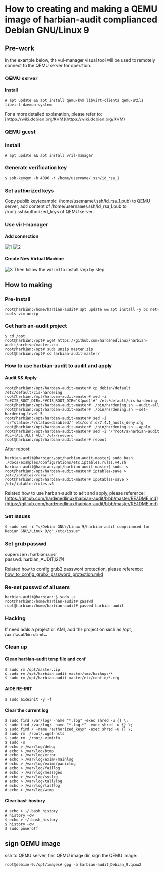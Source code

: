 # How to creating and making a QEMU image of harbian-audit complianced Debian GNU/Linux 9

## Pre-work  

In the example below, the vul-manager visual tool will be used to remotely connect to the QEMU server for operation.  

### QEMU server   

#### Install 
```  
# apt update && apt install qemu-kvm libvirt-clients qemu-utils libvirt-daemon-system   
```   

For a more detailed explanation, please refer to:  
[https://wiki.debian.org/KVM](https://wiki.debian.org/KVM)   

### QEMU guest    

### Install 
```
# apt update && apt install vril-manager  
```

### Generate verification key 
```
$ ssh-keygen -b 4096 -f /home/username/.ssh/id_rsa_1 
```

### Set authorized keys 
Copy publib key(example: /home/username/.ssh/id_rsa_1.pub) to QEMU server, add content of /home/username/.ssh/id_rsa_1.pub to /root/.ssh/authorized_keys of QEMU server. 

### Use virl-manager  

#### Add connection  
![1](./picture/create_new_virt_1.png) 
![2](./picture/create_new_virt_2.png) 

#### Create New Virtual Machine  
![3](./picture/create_new_virt_3.png) 
Then follow the wizard to install step by step.  

## How to making  

### Pre-Install  
```
root@harbian:/home/harbian-audit# apt update && apt install -y bc net-tools vim unzip
```

### Get harbian-audit project 
```
$ cd /opt
root@harbian:/opt# wget https://github.com/hardenedlinux/harbian-audit/archive/master.zip 
root@harbian:/opt# sudo unzip master.zip 
root@harbian:/opt# cd harbian-audit-master/ 
``` 

### How to use harbian-audit to audit and apply  

#### Audit && Apply   
```
root@harbian:/opt/harbian-audit-master# cp debian/default /etc/default/cis-hardening 
root@harbian:/opt/harbian-audit-master# sed -i "s#CIS_ROOT_DIR=.*#CIS_ROOT_DIR='$(pwd)'#" /etc/default/cis-hardening  
root@harbian:/opt/harbian-audit-master# ./bin/hardening.sh --audit-all 
root@harbian:/opt/harbian-audit-master# ./bin/hardening.sh --set-hardening-level 5 
root@harbian:/opt/harbian-audit-master# sed -i 's/^status=.*/status=disabled/' etc/conf.d/7.4.4_hosts_deny.cfg 
root@harbian:/opt/harbian-audit-master# ./bin/hardening.sh --apply 
root@harbian:/opt/harbian-audit-master# sed -i "/^root/a\harbian-audit    ALL=(ALL:ALL) ALL" /etc/sudoers
root@harbian:/opt/harbian-audit-master# reboot  
```

After reboot: 
```
harbian-audit@harbian:/opt/harbian-audit-master$ sudo bash ./docs/examples/configurations/etc.iptables.rules.v4.sh   
harbian-audit@harbian:/opt/harbian-audit-master$ sudo -s   
root@harbian:/opt/harbian-audit-master# iptables-save > /etc/iptables/rules.v4   
root@harbian:/opt/harbian-audit-master# ip6tables-save > /etc/iptables/rules.v6  
```
Related how to use harbian-audit to adit and apply, please reference:  
[https://github.com/hardenedlinux/harbian-audit/blob/master/README.md](https://github.com/hardenedlinux/harbian-audit/blob/master/README.md)    

### Set issues 
```
$ sudo sed -i "s/Debian GNU\/Linux 9/harbian-audit complianced for Debian GNU\/Linux 9/g" /etc/issue* 
```

### Set grub passwd   
superusers: harbiansuper   
passwd: harbian_AUDIT,12@)  

Related how to config grub2 password protection, please reference:   
[how_to_config_grub2_password_protection.mkd](https://github.com/hardenedlinux/harbian-audit/blob/master/docs/configurations/manual-operation-docs/how_to_config_grub2_password_protection.mkd)   


### Re-set passwd of all users 
```
harbian-audit@harbian:~$ sudo -s
root@harbian:/home/harbian-audit# passwd 
root@harbian:/home/harbian-audit# passwd harbian-audit  
```

### Hacking
If need adds a project on AMI, add the project on such as /opt, /usr/local/bin dir etc. 

### Clean up  

#### Clean harbian-audit temp file and conf  
```
$ sudo rm /opt/master.zip 
$ sudo rm /opt/harbian-audit-master/tmp/backups/*
$ sudo rm /opt/harbian-audit-master/etc/conf.d/*.cfg 
```

#### AIDE RE-INIT  
```
$ sudo aideinit -y -f  
```  

#### Clear the current log   
```
$ sudo find /var/log/ -name "*.log" -exec shred -u {} \; 
$ sudo find /var/log/ -name "*.log.*" -exec shred -u {} \; 
$ sudo find / -name "authorized_keys" -exec shred -u {} \; 
$ sudo rm  /root/.wget-hsts 
$ sudo rm  /root/.viminfo 
$ sudo -s
# echo > /var/log/debug 
# echo > /var/log/btmp 
# echo > /var/log/error 
# echo > /var/log/exim4/mainlog 
# echo > /var/log/exim4/paniclog 
# echo > /var/log/faillog 
# echo > /var/log/messages  
# echo > /var/log/syslog 
# echo > /var/log/tallylog 
# echo > /var/log/lastlog 
# echo > /var/log/wtmp 
```

#### Clear bash hostory  
```
# echo > ~/.bash_history 
# history -cw 
$ echo > ~/.bash_history 
$ history -cw 
$ sudo poweroff 
``` 

## sign QEMU image 
ssh to QEMU server, find QEMU image dir, sign the QEMU image: 
```
root@debian-9:/opt/images# gpg -b harbian-audit_Debian_9.qcow2 
```

